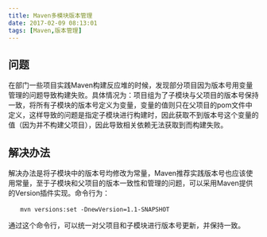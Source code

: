 ```yaml
---
title: Maven多模块版本管理
date: 2017-02-09 08:13:01
tags: [Maven,版本管理]
---
```


## 问题

在部门一些项目实践Maven构建反应堆的时候，发现部分项目因为版本号用变量管理的问题导致构建失败。具体情况为：项目组为了子模块与父项目的版本号保持一致，将所有子模块的版本号定义为变量，变量的值则只在父项目的pom文件中定义，这样导致的问题是指定子模块进行构建时，因此获取不到版本号这个变量的值（因为并不构建父项目），因此导致相关依赖无法获取到而构建失败。
　
## 解决办法　
解决办法是将子模块中的版本号均修改为常量，Maven推荐实践版本号也应该使用常量，至于子模块和父项目的版本一致性和管理的问题，可以采用Maven提供的Version插件实现。命令行为：

```
　　mvn versions:set -DnewVersion=1.1-SNAPSHOT
```

通过这个命令行，可以统一对父项目和子模块进行版本号更新，并保持一致。